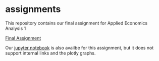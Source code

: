 # assignments
This repository contains our final assignment for Applied Economics Analysis 1

[Final Assignment](https://desirevogels.github.io/assignments/AEA)

Our [jupyter notebook](https://desirevogels.github.io/assignments/blob/master/Final%20Assignment%20AEA%20Jamy%20van%20Breda%20Desire%20Vogels%20(1).ipynb) is also availbe for this assignment, but it does not support internal links and the plotly graphs.

